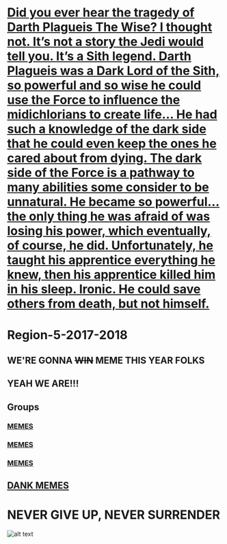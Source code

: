 # [Did you ever hear the tragedy of Darth Plagueis The Wise? I thought not. It’s not a story the Jedi would tell you. It’s a Sith legend. Darth Plagueis was a Dark Lord of the Sith, so powerful and so wise he could use the Force to influence the midichlorians to create life… He had such a knowledge of the dark side that he could even keep the ones he cared about from dying. The dark side of the Force is a pathway to many abilities some consider to be unnatural. He became so powerful… the only thing he was afraid of was losing his power, which eventually, of course, he did. Unfortunately, he taught his apprentice everything he knew, then his apprentice killed him in his sleep. Ironic. He could save others from death, but not himself.](https://www.youtube.com/watch?v=BLXJFEXBIZg)


# Region-5-2017-2018

## WE'RE GONNA <s>WIN</s> MEME THIS YEAR FOLKS

## YEAH WE ARE!!!

## Groups
### [MEMES](https://www.youtube.com/watch?v=QQpsbPaHBB0)
### [MEMES](https://www.youtube.com/watch?v=pD_imYhNoQ4)
### [MEMES](https://www.youtube.com/watch?v=BwBK2xkjaSU)
## [DANK MEMES](https://www.youtube.com/watch?v=dQw4w9WgXcQ)


# NEVER GIVE UP, NEVER SURRENDER
![alt text](https://cdn.vox-cdn.com/thumbor/SjXzMXmSyvsccVXmpAMBzAMrq3Q=/0x2:554x371/1280x854/cdn.vox-cdn.com/uploads/chorus_image/image/48401727/Screen_Shot_2015-12-21_at_8.21.47_AM.0.0.png)


